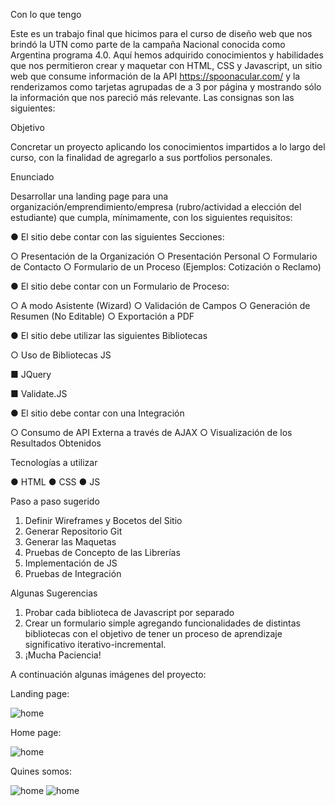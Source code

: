 Con lo que tengo

Este es un trabajo final que hicimos para el curso de diseño web que nos brindó la UTN como parte de la campaña 
Nacional conocida como Argentina programa 4.0.
Aquí hemos adquirido conocimientos y habilidades que nos permitieron crear y maquetar con HTML, CSS y Javascript, 
un sitio web que consume información de la API https://spoonacular.com/ y la renderizamos como tarjetas agrupadas 
de a 3 por página y mostrando sólo la información que nos pareció más relevante.
Las consignas son las siguientes:

Objetivo

Concretar un proyecto aplicando los conocimientos impartidos a lo largo del curso, con la
finalidad de agregarlo a sus portfolios personales.

Enunciado

Desarrollar una landing page para una organización/emprendimiento/empresa
(rubro/actividad a elección del estudiante) que cumpla, mínimamente, con los siguientes
requisitos:

● El sitio debe contar con las siguientes Secciones:

○ Presentación de la Organización
○ Presentación Personal
○ Formulario de Contacto
○ Formulario de un Proceso (Ejemplos: Cotización o Reclamo)

● El sitio debe contar con un Formulario de Proceso:

○ A modo Asistente (Wizard)
○ Validación de Campos
○ Generación de Resumen (No Editable)
○ Exportación a PDF

● El sitio debe utilizar las siguientes Bibliotecas

○ Uso de Bibliotecas JS

■ JQuery

■ Validate.JS


● El sitio debe contar con una Integración

○ Consumo de API Externa a través de AJAX
○ Visualización de los Resultados Obtenidos


Tecnologías a utilizar

● HTML
● CSS
● JS


Paso a paso sugerido

1) Definir Wireframes y Bocetos del Sitio
2) Generar Repositorio Git
3) Generar las Maquetas
4) Pruebas de Concepto de las Librerías
5) Implementación de JS
6) Pruebas de Integración


Algunas Sugerencias

1. Probar cada biblioteca de Javascript por separado
2. Crear un formulario simple agregando funcionalidades de distintas bibliotecas con el
objetivo de tener un proceso de aprendizaje significativo iterativo-incremental.
3. ¡Mucha Paciencia!


A continuación algunas imágenes del proyecto:

Landing page:

![home](https://user-images.githubusercontent.com/95856855/230973668-6d361477-7bb1-4b20-8e27-69e7d989baf0.jpg)

Home page:

![home](https://user-images.githubusercontent.com/95856855/230974178-1d0f6fc5-a0de-47b5-934c-c210a5612c67.jpg)

Quines somos:

![home](https://user-images.githubusercontent.com/95856855/230977046-bf39d140-705e-4981-bba7-0874e24088c6.jpg)
![home](https://user-images.githubusercontent.com/95856855/230977392-e7f78f97-8f4f-4963-bd90-845408c1ad72.jpg)
